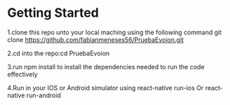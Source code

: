 # Getting Started

1.clone this repo unto your local maching using the following command git clone 
https://github.com/fabianmeneses56/PruebaEvoion.git

2.cd into the repo:cd PruebaEvoion

3.run npm install to install the dependencies needed to run the code effectively

4.Run in your IOS or Android simulator using react-native run-ios Or react-native run-android